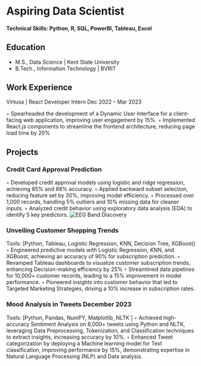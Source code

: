 # Aspiring Data Scientist

#### Technical Skills: Python, R, SQL, PowerBI, Tableau, Excel

## Education
- M.S., Data Science | Kent State University
- B.Tech., Information Technology | BVRIT

## Work Experience

Virtusa | React Developer Intern                                   Dec 2022 – Mar 2023

◦ Spearheaded the development of a Dynamic User Interface for a client-facing web application,
improving user engagement by 15%.
◦ Implemented React.js components to streamline the frontend architecture, reducing page load time by 20%


## Projects
### Credit Card Approval Prediction
	             
◦ Developed credit approval models using logistic and ridge regression, achieving 85% and 88% accuracy. 
◦ Applied backward subset selection, reducing feature set by 30%, improving model efficiency.
◦ Processed over 1,000 records, handling 5% outliers and 10% missing data for cleaner inputs. 
◦ Analyzed credit behavior using exploratory data analysis (EDA) to identify 5 key predictors.
![EEG Band Discovery](/assets/img/eeg_band_discovery.jpeg)

### Unveiling Customer Shopping Trends 				    
Tools: [Python, Tableau, Logistic Regression, KNN, Decision Tree, XGBoost]
◦ Engineered predictive models with Logistic Regression, KNN, and XGBoost, achieving an accuracy of
90% for subscription prediction.
◦ Revamped Tableau dashboards to visualize customer subscription trends, enhancing Decision-making
efficiency by 25%
◦ Streamlined data pipelines for 10,000+ customer records, leading to a 15% improvement in model
performance.
◦ Pioneered insights into customer behavior that led to Targeted Marketing Strategies, driving a 10%
increase in subscription rates.


### Mood Analysis in Tweets December 2023 
Tools: [Python, Pandas, NumPY, Matplotlib, NLTK ]
◦ Achieved high-accuracy Sentiment Analysis on 8,000+ tweets using Python and NLTK, leveraging Data
Preprocessing, Tokenization, and Classification techniques to extract insights, increasing accuracy by 10%.
◦ Enhanced Tweet categorization by deploying a Machine learning model for Text classification, improving performance by 15%, demonstrating expertise in Natural Language Processing (NLP) and Data analysis.
